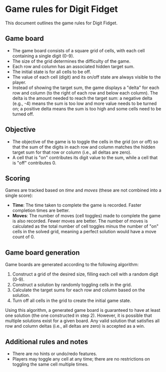 # Game rules for Digit Fidget

This document outlines the game rules for Digit Fidget.

## Game board

- The game board consists of a square grid of cells, with each cell containing
  a single digit (0-9).
- The size of the grid determines the difficulty of the game.
- Each row and column has an associated hidden target sum.
- The initial state is for all cells to be off.
- The value of each cell (digit) and its on/off state are always visible to
  the player.
- Instead of showing the target sum, the game displays a "delta" for each row
  and column (to the right of each row and below each column). The delta is
  the amount needed to reach the target sum: a negative delta (e.g., -4) means
  the sum is too low and more value needs to be turned on; a positive delta
  means the sum is too high and some cells need to be turned off.

## Objective

- The objective of the game is to toggle the cells in the grid (on or off) so
  that the sum of the digits in each row and column matches the hidden target
  sum for that row or column (i.e., all deltas are zero).
- A cell that is "on" contributes its digit value to the sum, while a cell
  that is "off" contributes 0.

## Scoring

Games are tracked based on *time* and *moves* (these are not combined into a
single score):

- **Time**: The time taken to complete the game is recorded. Faster completion
  times are better.
- **Moves**: The number of moves (cell toggles) made to complete the game is
  also recorded. Fewer moves are better. The number of moves is calculated as
  the total number of cell toggles minus the number of "on" cells in the
  solved grid, meaning a perfect solution would have a move count of 0.

## Game board generation

Game boards are generated according to the following algorithm:

1. Construct a grid of the desired size, filling each cell with a random digit
   (0-9).
2. Construct a solution by randomly toggling cells in the grid.
3. Calculate the target sums for each row and column based on the solution.
4. Turn off all cells in the grid to create the initial game state.

Using this algorithm, a generated game board is guaranteed to have at least
one solution (the one constructed in step 2). However, it is possible that
multiple solutions exist for a given board. Any valid solution that satisfies
all row and column deltas (i.e., all deltas are zero) is accepted as a win.

## Additional rules and notes

- There are no hints or undo/redo features.
- Players may toggle any cell at any time; there are no restrictions on
  toggling the same cell multiple times.

